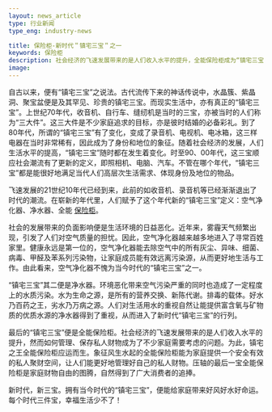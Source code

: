 ```yaml
---
layout: news_article
type: 行业新闻
type_eng: industry-news

title: 保险柜-新时代＂镇宅三宝＂之一
keywords: 保险柜
description: 社会经济的飞速发展带来的是人们收入水平的提升，全能保险柜成为“镇宅三宝”之王，让人们提供一个安全有效的空间能更好地管理好自己的私人财物。
image: 
---
```

自古以来，便有“镇宅三宝”之说法。古代流传下来的神话传说中，水晶簇、紫晶洞、聚宝盆便是及其罕见、珍贵的镇宅三宝。而现实生活中，亦有真正的“镇宅三宝”。上世纪70年代，收音机、自行车、缝纫机是当时的三宝，亦被当时的人们称为“三大件”。这三大件是不少家庭追求的目标，亦是彼时结婚的必备彩礼。到了80年代，所谓的“镇宅三宝”有了变化，变成了录音机、电视机、电冰箱，这三样电器在当时非常稀有，因此成为了身份和地位的象征。随着社会经济的发展，人们生活水平的提高，“镇宅三宝”随时都在发生着变化。时至90、00年代，这三宝顺应社会潮流有了更新的定义，即照相机、电脑、汽车。不管在哪个年代，“镇宅三宝”都是能很好地满足当代人们高层次生活需求、体现身份及地位的物品。

飞速发展的21世纪10年代已经到来，此前的如收音机、录音机等已经渐渐退出了时代的潮流。在崭新的年代里，人们赋予了这个年代新的“镇宅三宝”定义：空气净化器、净水器、全能 [保险柜](http://www.qnn.com.cn/)。

社会的发展带来的负面影响便是生活环境的日益恶化。近年来，雾霾天气频繁出现，引发了人们对空气质量的担忧。因此，空气净化器越来越多地进入了寻常百姓家里。健康永远是第一位的，空气净化器能去除空气中的所有灰尘、异味、细菌、病毒、甲醛及苯系列污染物，让家庭成员能有效远离污染源，从而更好地生活与工作。由此看来，空气净化器不愧为当今时代的“镇宅三宝”之一。

“镇宅三宝”其二便是净水器。环境恶化带来空气污染严重的同时也造成了一定程度上的水质污染。水为生命之源，是所有的营养交换、新陈代谢。排毒的载体。好水乃百药之王，劣水乃万病之源。人们对生活用水的重视自然让能提供富含氧与矿物质的优质水源的净水器得到了重视，从而进入了新时代“镇宅三宝”的行列。

最后的“镇宅三宝”便是全能保险柜。社会经济的飞速发展带来的是人们收入水平的提升，然而如何管理、保存私人财物成为了不少家庭需要考虑的问题。为此，镇宅之王全能保险柜应运而生。象征风生水起的全能保险柜能为家庭提供一个安全有效的私人聚财空间，让人们能更好地管理好自己的私人财物。压轴的最后一宝全能保险柜是家庭财物自由的图腾，自然得到了广大消费者的追捧。

新时代，新三宝。拥有当今时代的“镇宅三宝”，便能给家庭带来好风好水好命运。每个时代三件宝，幸福生活少不了！

